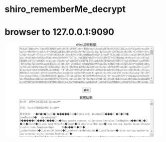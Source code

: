 # shiro_rememberMe_decrypt

# browser to 127.0.0.1:9090

![](https://github.com/chuanjiesun/shiro_rememberMe_decrypt/blob/master/shiro.png)
